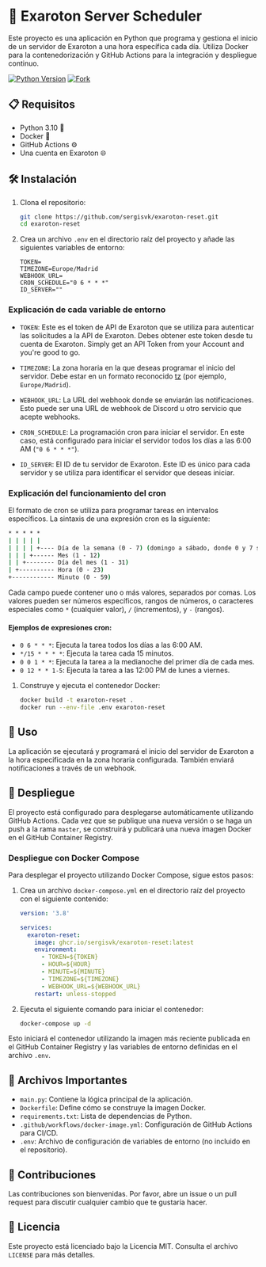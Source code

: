 # 🚀 Exaroton Server Scheduler

Este proyecto es una aplicación en Python que programa y gestiona el inicio de un servidor de Exaroton a una hora específica cada día.
Utiliza Docker para la contenedorización y GitHub Actions para la integración y despliegue continuo.

[![Python Version](https://img.shields.io/badge/python-3.10-blue.svg)](https://www.python.org/downloads/release/python-3100/)
[![Fork](https://img.shields.io/github/forks/sergisvk/exaroton-reset?style=social)](https://github.com/sergisvk/exaroton-reset/fork)

## 📋 Requisitos

- Python 3.10 🐍
- Docker 🐳
- GitHub Actions ⚙️
- Una cuenta en Exaroton 🌐

## 🛠️ Instalación

1. Clona el repositorio:
    ```sh
    git clone https://github.com/sergisvk/exaroton-reset.git
    cd exaroton-reset
    ```

2. Crea un archivo `.env` en el directorio raíz del proyecto y añade las siguientes variables de entorno:

    ```env
    TOKEN=
    TIMEZONE=Europe/Madrid
    WEBHOOK_URL=
    CRON_SCHEDULE="0 6 * * *"
    ID_SERVER=""
    ```

### Explicación de cada variable de entorno

- `TOKEN`: Este es el token de API de Exaroton que se utiliza para autenticar las solicitudes a la API de Exaroton. Debes obtener este token desde tu cuenta de Exaroton. Simply get an API Token from your Account and you're good to go.

- `TIMEZONE`: La zona horaria en la que deseas programar el inicio del servidor. Debe estar en un formato reconocido [tz](https://en.wikipedia.org/wiki/List_of_tz_database_time_zones) (por ejemplo, `Europe/Madrid`).

- `WEBHOOK_URL`: La URL del webhook donde se enviarán las notificaciones. Esto puede ser una URL de webhook de Discord u otro servicio que acepte webhooks.

- `CRON_SCHEDULE`: La programación cron para iniciar el servidor. En este caso, está configurado para iniciar el servidor todos los días a las 6:00 AM (`"0 6 * * *"`).

- `ID_SERVER`: El ID de tu servidor de Exaroton. Este ID es único para cada servidor y se utiliza para identificar el servidor que deseas iniciar.

### Explicación del funcionamiento del cron

El formato de cron se utiliza para programar tareas en intervalos específicos.
La sintaxis de una expresión cron es la siguiente:

```cmd
* * * * *
| | | | |
| | | | +---- Día de la semana (0 - 7) (domingo a sábado, donde 0 y 7 son domingo)
| | | +------ Mes (1 - 12)
| | +-------- Día del mes (1 - 31)
| +---------- Hora (0 - 23)
+------------ Minuto (0 - 59)
```

Cada campo puede contener uno o más valores, separados por comas.
Los valores pueden ser números específicos, rangos de números, o caracteres especiales como `*` (cualquier valor), `/` (incrementos), y `-` (rangos).

#### Ejemplos de expresiones cron:

- `0 6 * * *`: Ejecuta la tarea todos los días a las 6:00 AM.
- `*/15 * * * *`: Ejecuta la tarea cada 15 minutos.
- `0 0 1 * *`: Ejecuta la tarea a la medianoche del primer día de cada mes.
- `0 12 * * 1-5`: Ejecuta la tarea a las 12:00 PM de lunes a viernes.

1. Construye y ejecuta el contenedor Docker:
    ```sh
    docker build -t exaroton-reset .
    docker run --env-file .env exaroton-reset
    ```

## 🚀 Uso

La aplicación se ejecutará y programará el inicio del servidor de Exaroton a la hora especificada en la zona horaria configurada.
También enviará notificaciones a través de un webhook.

## 🚢 Despliegue

El proyecto está configurado para desplegarse automáticamente utilizando GitHub Actions.
Cada vez que se publique una nueva versión o se haga un push a la rama `master`, se construirá y publicará una nueva imagen Docker en el GitHub Container Registry.

### Despliegue con Docker Compose

Para desplegar el proyecto utilizando Docker Compose, sigue estos pasos:

1. Crea un archivo `docker-compose.yml` en el directorio raíz del proyecto con el siguiente contenido:

    ```yaml
    version: '3.8'

    services:
      exaroton-reset:
        image: ghcr.io/sergisvk/exaroton-reset:latest
        environment:
          - TOKEN=${TOKEN}
          - HOUR=${HOUR}
          - MINUTE=${MINUTE}
          - TIMEZONE=${TIMEZONE}
          - WEBHOOK_URL=${WEBHOOK_URL}
        restart: unless-stopped
    ```

2. Ejecuta el siguiente comando para iniciar el contenedor:

    ```sh
    docker-compose up -d
    ```

Esto iniciará el contenedor utilizando la imagen más reciente publicada en el GitHub Container Registry y las variables de entorno definidas en el archivo `.env`.

## 📂 Archivos Importantes

- `main.py`: Contiene la lógica principal de la aplicación.
- `Dockerfile`: Define cómo se construye la imagen Docker.
- `requirements.txt`: Lista de dependencias de Python.
- `.github/workflows/docker-image.yml`: Configuración de GitHub Actions para CI/CD.
- `.env`: Archivo de configuración de variables de entorno (no incluido en el repositorio).

## 🤝 Contribuciones

Las contribuciones son bienvenidas.
Por favor, abre un issue o un pull request para discutir cualquier cambio que te gustaría hacer.

## 📄 Licencia

Este proyecto está licenciado bajo la Licencia MIT. Consulta el archivo `LICENSE` para más detalles.